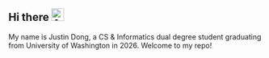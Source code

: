 ## Hi there <img src="https://raw.githubusercontent.com/Tarikul-Islam-Anik/Animated-Fluent-Emojis/master/Emojis/Smilies/Alien%20Monster.png" alt="Alien Monster" width="25" height="25" />
My name is Justin Dong, a CS & Informatics dual degree student graduating from University of Washington in 2026. Welcome to my repo!
